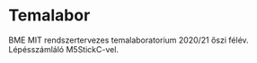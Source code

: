 # Temalabor
BME MIT rendszertervezes temalaboratorium 2020/21 őszi félév.
Lépésszámláló M5StickC-vel.

